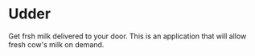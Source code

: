 # Udder
Get frsh milk delivered to your door.
This is an application that will allow fresh cow's milk on demand.

